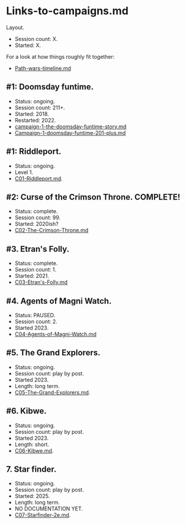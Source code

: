 # Links-to-campaigns.md

Layout.
- Session count: X.
- Started: X.

For a look at how things roughly fit together:
- [Path-wars-timeline.md](Cross-campaign-timeline.md)

## #1: Doomsday funtime.
- Status: ongoing.
- Session count: 211+.
- Started: 2018. 
- Restarted: 2022.
- [campaign-1-the-doomsday-funtime-story.md](C1~Doomsday-funtime-128-to-200.md)
- [Campaign-1-doomsday-funtime-201-plus.md](C1~doomsday-funtime-201-plus.md)

## #1: Riddleport.
- Status: ongoing.
- Level 1.
- [C01-Riddleport.md](C01-Riddleport.md).

## #2: Curse of the Crimson Throne. COMPLETE!
- Status: complete.
- Session count: 99.
- Started: 2020ish?
- [C02-The-Crimson-Throne.md](C02-The-Crimson-Throne.md)

## #3. Etran's Folly.
- Status: complete.
- Session count: 1.
- Started: 2021.
- [C03-Etran's-Folly.md](C03-Etran's-Folly.md)

## #4. Agents of Magni Watch.
- Status: PAUSED.
- Session count: 2.
- Started 2023.
- [C04-Agents-of-Magni-Watch.md](C04-Agents-of-Magni-Watch.md)

## #5. The Grand Explorers.
- Status: ongoing.
- Session count: play by post.
- Started 2023.
- Length: long term.
- [C05-The-Grand-Explorers.md](C05-The-Grand-Explorers.md).

## #6. Kibwe.
- Status: ongoing.
- Session count: play by post.
- Started 2023.
- Length: short.
- [C06-Kibwe.md](C06-Kibwe.md).

## 7. Star finder.
- Status: ongoing.
- Session count: play by post.
- Started: 2025.
- Length: long term.
- NO DOCUMENTATION YET.
- [C07-Starfinder-2e.md](C07-Starfinder-2e.md).
